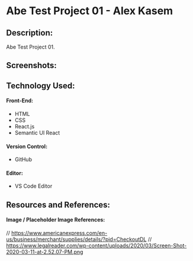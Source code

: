 # Abe Test Project 01 - Alex Kasem

## Description:
Abe Test Project 01.

## Screenshots:

## Technology Used:
#### Front-End:
- HTML
- CSS
- React.js
- Semantic UI React
#### Version Control:
- GitHub
#### Editor:
- VS Code Editor

## Resources and References:
#### Image / Placeholder Image References:
// https://www.americanexpress.com/en-us/business/merchant/supplies/details/?pid=CheckoutDL
// https://www.legalreader.com/wp-content/uploads/2020/03/Screen-Shot-2020-03-11-at-2.52.07-PM.png
